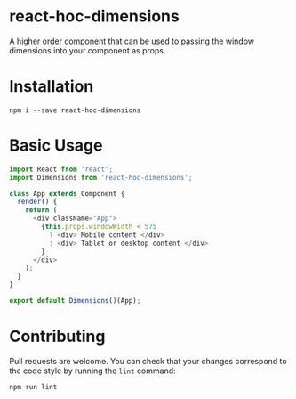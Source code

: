 # react-hoc-dimensions

A [higher order component](https://reactjs.org/docs/higher-order-components.html) that can be used to passing the window dimensions into your component as props.


# Installation

```
npm i --save react-hoc-dimensions
```

# Basic Usage

```js
import React from 'react';
import Dimensions from 'react-hoc-dimensions';

class App extends Component {
  render() {
    return (
      <div className="App">
        {this.props.windowWidth < 575
          ? <div> Mobile content </div>
          : <div> Tablet or desktop content </div>
        }
      </div>
    );
  }
}

export default Dimensions()(App);
```

# Contributing

Pull requests are welcome. You can check that your changes correspond to the code style by running the `lint` command:

```
npm run lint
```

